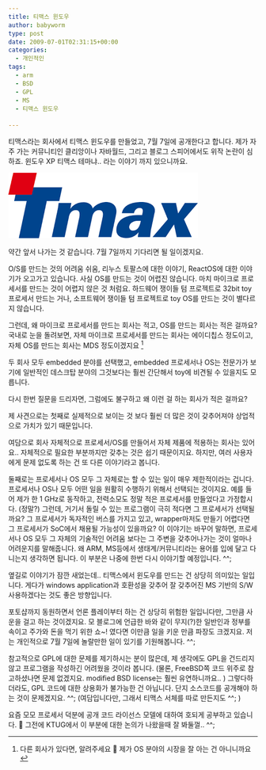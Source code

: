 ```yaml
---
title: 티맥스 윈도우
author: babyworm
type: post
date: 2009-07-01T02:31:15+00:00
categories:
  - 개인적인
tags:
  - arm
  - BSD
  - GPL
  - MS
  - 티맥스 윈도우

---
```

티맥스라는 회사에서 티맥스 윈도우를 만들었고, 7월 7일에 공개한다고 합니다.
제가 자주 가는 커뮤니티인 클리앙이나 자바월드, 그리고 블로그 스피어에서도 위작 논란이 심하죠. 윈도우 XP 티맥스 테마냐.. 라는 이야기 까지 있으니까요.

<img src="featured_tmax.png">

약간 앞서 나가는 것 같습니다. 7월 7일까지 기다리면 될 일이겠지요.

O/S를 만드는 것의 어려움 쉬움, 리누스 토팔스에 대한 이야기, ReactOS에 대한 이야기가 오고가고 있습니다. 사실 OS를 만드는 것이 어렵진 않습니다. 마치 마이크로 프로세서를 만드는 것이 어렵지 않은 것 처럼요. 하드웨어 쟁이들 텀 프로젝트로 32bit toy 프로세서 만드는 거나, 소프트웨어 쟁이들 텀 프로젝트로 toy OS를 만드는 것이 별다르지 않습니다.

그런데, 왜 마이크로 프로세서를 만드는 회사는 적고, OS를 만드는 회사는 적은 걸까요?
국내로 눈을 돌려보면, 자체 마이크로 프로세서를 만드는 회사는 에이디칩스 정도이고, 자체 OS를 만드는 회사는 MDS 정도이겠지요 [^1]

두 회사 모두 embedded 분야를 선택했고, embedded 프로세서나 OS는 전문가가 보기에 일반적인 데스크탑 분야의 그것보다는 훨씬 간단해서 toy에 비견될 수 있을지도 모릅니다.

다시 한번 질문을 드리자면, 그럼에도 불구하고 왜 이런 걸 하는 회사가 적은 걸까요?

제 사견으로는
첫째로 실제적으로 보이는 것 보다 훨씬 더 많은 것이 갖추어져야 상업적으로 가치가 있기 때문입니다.

여담으로 회사 자체적으로 프로세서/OS를 만들어서 자체 제품에 적용하는 회사는 있어요.. 자체적으로 필요한 부분까지만 갖추는 것은 쉽기 때문이지요. 하지만, 여러 사용자에게 문제 없도록 하는 건 또 다른 이야기라고 봅니다.

둘째로는 프로세서나 OS 모두 그 자체로는 할 수 있는 일이 매우 제한적이라는 겁니다.
프로세서나 OS나 모두 어떤 일을 원활히 수행하기 위해서 선택되는 것이지요. 예를 들어 제가 한 1 GHz로 동작하고, 전력소모도 정말 적은 프로세서를 만들었다고 가정합시다. (정말?) 그런데, 거기서 돌릴 수 있는 프로그램이 극히 적다면 그 프로세서가 선택될까요? 그 프로세서가 독자적인 버스를 가지고 있고, wrapper마저도 만들기 어렵다면 그 프로세서가 SoC에서 채용될 가능성이 있을까요?
이 이야기는 바꾸어 말하면, 프로세서나 OS 모두 그 자체의 기술적인 어려움 보다는 그 주변을 갖추어나가는 것이 얼마나 어려운지를 말해줍니다. 왜 ARM, MS등에서 생태계/커뮤니티라는 용어를 입에 달고 다니는지 생각하면 됩니다.
이 부분은 나중에 한번 다시 이야기할 예정입니다. ^^;

옆길로 이야기가 잠깐 새었는데.. 티맥스에서 윈도우를 만드는 건 상당히 의미있는 일입니다.
게다가 windows application과 호환성을 갖추어 잘 갖추어진 MS 기반의 S/W 사용하겠다는 것도 좋은 방향입니다. 

포토샵까지 동원하면서 언론 플레이부터 하는 건 상당히 위험한 일입니다만, 그만큼 사운을 걸고 하는 것이겠지요.
모 블로그에 언급한 바와 같이 무지(?)한 일반인과 정부를 속이고 주가와 돈을 먹기 위한 쇼~! 였다면 이만큼 일을 키운 만큼 파장도 크겠지요.
저는 개인적으로 7월 7일에 놀랄만한 일이 있기를 기원해봅니다. ^^;

참고적으로 GPL에 대한 문제를 제기하시는 분이 많은데, 제 생각에도 GPL을 건드리지 않고 프로그램을 작성하긴 어려웠을 것이라 봅니다. (물론, FreeBSD쪽 코드 위주로 참고하셨나면 문제 없겠지요. modified BSD license는 훨씬 유연하니까요.. )
그렇다하더라도, GPL 코드에 대한 상용화가 불가능한 건 아닙니다. 단지 소스코드를 공개해야 하는 것이 문제겠지요. ^^; (여담입니다만, 그래서 티맥스 서체를 따로 만든지도 ^^; )

요즘 모모 프로세서 덕분에 공개 코드 라이선스 모델에 대하여 호되게 공부하고 있습니다. 🙂
그전에 KTUG에서 이 부분에 대한 논의가 나왔을때 잘 봐둘껄.. ^^;



[^1]: 다른 회사가 있다면, 알려주세요 🙂 제가 OS 분야의 시장을 잘 아는 건 아니니까요
